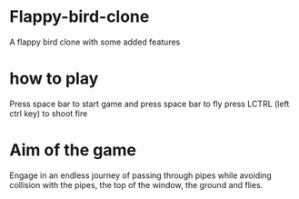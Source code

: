 # Flappy-bird-clone

A flappy bird clone with some added features

# how to play
Press space bar to start game and press space bar to fly
press LCTRL (left ctrl key) to shoot fire

# Aim of the game
Engage in an endless journey of passing through pipes while avoiding collision with the pipes, the top of the window, the ground and flies.
